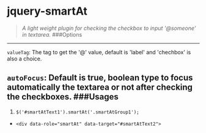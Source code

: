 jquery-smartAt
===
> *A light weight plugin for checking the checkbox to input '@someone' in textarea.*
###Options
---
```valueTag```: The tag to get the '@' value, default is 'label' and 'chechbox' is also a choice.

```autoFocus```: Default is **true**, boolean type to focus automatically the textarea or not after checking the checkboxes.
###Usages
---
1. ```$('#smartAtText1').smartAt('.smartAtGroup1');```

+ ```<div data-role="smartAt" data-target="#smartAtText2">```